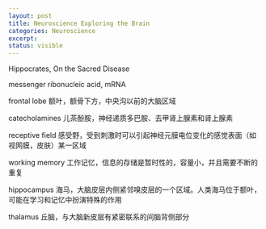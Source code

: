 ```yaml
---
layout: post
title: Neuroscience Exploring the Brain
categories: Neuroscience
excerpt: 
status: visible
---
```


Hippocrates, On the Sacred Disease

messenger ribonucleic acid, mRNA

frontal lobe 额叶，额骨下方，中央沟以前的大脑区域

catecholamines 儿茶酚胺，神经递质多巴胺、去甲肾上腺素和肾上腺素

receptive field 感受野，受到刺激时可以引起神经元膜电位变化的感觉表面（如视网膜，皮肤）某一区域

working memory 工作记忆，信息的存储是暂时性的，容量小，并且需要不断的重复

hippocampus 海马，大脑皮层内侧紧邻嗅皮层的一个区域。人类海马位于额叶，可能在学习和记忆中扮演特殊的作用

thalamus 丘脑，与大脑新皮层有紧密联系的间脑背侧部分